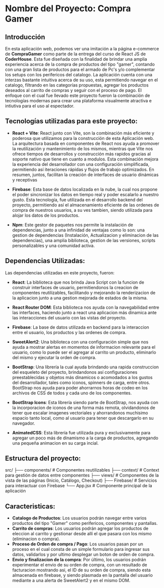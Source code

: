# Nombre del Proyecto: Compra Gamer
## Introducción
En esta aplicación web, podemos ver una imitación a la página e-commerce de **CompraGamer** como parte de la entrega del curso de React JS de **CoderHouse**. Esta fue diseñada con la finalidad de brindar una amplia experiencia acerca de la compra de productos del tipo "gamer", contando con una gran lista de productos para el armado de Pc's y/o complementar los setups con los perifericos del catalogo. La aplicación cuenta con una interzas bastante intuitiva acerca de su uso, esta permitiendo navegar en el catalogo, filtrando en las categorías propuestas, agregar los productos deseados al carrito de compras y seguir con el proceso de pago.
El enfoque con el cual fue llevado este proyecto fueron la combinación de tecnologías modernas para crear una plataforma visualmente atractiva e intiutiva para el uso al espectador.

## Tecnologías utilizadas para este proyecto:
- **React + Vite**: React junto con Vite, son la combinación más eficiente y poderosa que utilizamos para la construcción de esta Aplicación web. La arquitectura basada en componentes de React nos ayuda a promover la reutilización y mantenimiento de los mismos, mientras que Vite nos ofrece tiempos de desarrollos y construcción más rapidos gracias al soporte nativo que tiene en cuanto a modulos. Esta combinación mejora la experiencia del desarrollador con una configuración simplificada, permitiendo así iteraciones rápidas y flujos de trabajo optimizados. 
En resumen, juntos, facilitan la creación de interfaces de usuario dinámicas y receptivas

- **Firebase**: Esta base de datos localizada en la nube, la cual nos propone el poder sincronizar los datos en tiempo real y poder escalarlo a nuestro gusto. Esta tecnología, fue utilizada en el desarrollo backend del proyecto, permitiendo así el almacenamiento eficiente de las ordenes de compra de nuestros usuarios, a su ves tambien, siendo utilizada para alojar los datos de los productos.

- **Npm**: Este gestor de paquetes nos permite la instalación de dependencias, junto a una infinidad de ventajas como lo son: una gestion de dependencias (Instalación, Actualizacion y eliminacion de las dependencias), una amplia biblioteca, gestion de las versiones, scripts personalizables y una comunidad activa.

## Dependencias Utilizadas:
Las dependencias utilizadas en este proyecto, fueron:

- **React**: La biblioteca que nos brinda Java Script con la funcion de construir interfaces de usuario, permitiendonos la creacion de componentes reutilizables, facilitando y mejorando la renderizacion de la aplicacion junto a una gestion mejorada de estados de la misma.

- **React Router DOM**: Esta biblioteca nos ayuda con la navegabilidad entre las interfaces, haciendo junto a react una aplicacion más dinamica ante las interacciones del usuario con las vistas del proyecto.

- **Firebase**: La base de datos utilizada en backend para la interaccion entre el usuario, los productos y las ordenes de compra.

- **SweetAlert2**: Una biblioteca con una configuración simple que nos ayuda a mostrar alertas en momentos de informacion relevante para el usuario, como lo puede ser el agregar al carrito un producto, eliminarlo del mismo y ejecutar la orden de compra.

- **BootStrap**: Una librería la cual ayuda brindando una rapida construccion del esqueleto del proyecto, brindandonos así configuraciones preestablecidas y objetos más dinamicos o acomodados a los gustos del desarrollador, tales como iconos, spinners de carga, entre otros. BootStrap nos ayuda para poder ahorrarnos horas de codeo en los archivos de CSS de todos y cada uno de los componentes.

- **BootStrap Icons**: Esta librería siendo parte de BootStrap, nos ayuda con la incorporacion de iconos de una forma más remota, olvidandonos de tener que escalar imagenes vectoriales y ahorrandonos muchisimo espacio tanto local, como al usuario para tener que descargarlo en su navegador.

- **AnimatedCSS**: Esta librería fue utilizada pura y exclusivamente para agregar un poco más de dinamismo a la carga de productos, agregando una pequeña animacion en su carga incial.

## Estructura del proyecto:
src/ 
├── components/ # Componentes reutilizables 
├── context/ # Context para gestión de datos entre componentes 
├── views/ # Componentes de la vista de las páginas (Inicio, Catálogo, Checkout) 
├── Firebase/ # Servicios para interactuar con Firebase 
└── App.jsx # Componente principal de la aplicación

## Caracteristicas:
- **Catalogo de Productos**: Los usuarios podrán navegar entre varios productos del tipo "Gamer" como perifericos, componentes y pantallas.
- **Carrito de compras**: Los usuarios podrán agregar los productos de eleccion al carrito y gestionar desde allí el que pasara con los mismo (eliminacion o compra).
- **Proceso de Orden de compra / Pago**: Los usuarios pasan por un proceso en el cual consta de un simple formulario para ingresar sus datos, validarlos y por ultimo desplegar un boton de orden de compra.
- **Envio y finalizacion de la compra**: Por último, los usuarios podrán experimentar el envio de su orden de compra, con un resultado de facturacion mostrando asi, el ID de su orden de compra, siendo esta almacenada en firebase, y siendo plasmada en la pantalla del usuario mediante a una alerta de SweetAlert2 y en el mismo DOM.
